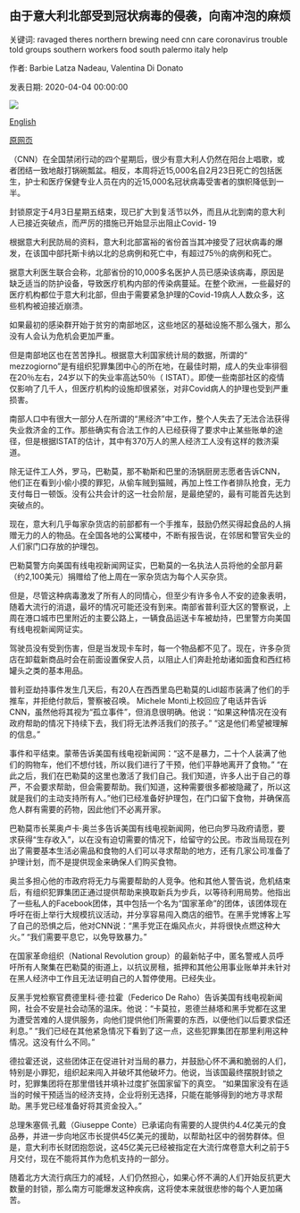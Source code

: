 ## 由于意大利北部受到冠状病毒的侵袭，向南冲泡的麻烦

关键词: ravaged theres northern brewing need cnn care coronavirus trouble told groups southern workers food south palermo italy help

作者: Barbie Latza Nadeau, Valentina Di Donato

发表日期: 2020-04-04 00:00:00

![](https://cdn.cnn.com/cnnnext/dam/assets/200403161120-paloma-italy-coronavirus-0401-restricted-super-tease.jpg)

[English](As%20northern%20Italy%20is%20ravaged%20by%20coronavirus%2C%20there%27s%20trouble%20brewing%20down%20south.md)

[原网页](https://edition.cnn.com/2020/04/04/europe/southern-italy-coronavirus-black-economy-intl/index.html)

（CNN）在全国禁闭行动的四个星期后，很少有意大利人仍然在阳台上唱歌，或者团结一致地敲打锅碗瓢盆。相反，本周将近15,000名自2月23日死亡的包括医生，护士和医疗保健专业人员在内的近15,000名冠状病毒受害者的旗帜降低到一半。

封锁原定于4月3日星期五结束，现已扩大到复活节以外，而且从北到南的意大利人已接近突破点，而严厉的措施已开始显示出阻止Covid- 19

根据意大利民防局的资料，意大利北部富裕的省份首当其冲接受了冠状病毒的爆发，在该国中部托斯卡纳以北的总病例和死亡中，有超过75％的病例和死亡。

据意大利医生联合会称，北部省份的10,000多名医护人员已感染该病毒，原因是缺乏适当的防护设备，导致医疗机构内部的传染病蔓延。在整个欧洲，一些最好的医疗机构都位于意大利北部，但由于需要紧急护理的Covid-19病人人数众多，这些机构被迫接近崩溃。

如果最初的感染群开始于贫穷的南部地区，这些地区的基础设施不那么强大，那么没有人会认为危机会更加严重。

但是南部地区也在苦苦挣扎。根据意大利国家统计局的数据，所谓的“ mezzogiorno”是有组织犯罪集团中心的所在地，在最佳时期，成人的失业率徘徊在20％左右，24岁以下的失业率高达50％（ ISTAT）。即使一些南部社区的疫情仅影响了几千人，但医疗机构的设施却很紧张，对非Covid病人的护理也受到严重损害。

南部人口中有很大一部分人在所谓的“黑经济”中工作，整个人失去了无法合法获得失业救济金的工作。那些确实有合法工作的人已经获得了要求中止某些账单的途径，但是根据ISTAT的估计，其中有370万人的黑人经济工人没有这样的救济渠道。

除无证件工人外，罗马，巴勒莫，那不勒斯和巴里的汤锅厨房志愿者告诉CNN，他们正在看到小偷小摸的罪犯，从偷车贼到猫贼，再加上性工作者排队抢食，无力支付每日一顿饭。没有公共会计的这一社会阶层，是最绝望的，最有可能首先达到突破点的。

现在，意大利几乎每家杂货店的前部都有一个手推车，鼓励仍然买得起食品的人捐赠无力的人的物品。在全国各地的公寓楼中，不断有报告说，在邻居和警官失业的人们家门口存放的护理包。

巴勒莫警方向美国有线电视新闻网证实，巴勒莫的一名执法人员将他的全部月薪（约2,100美元）捐赠给了他上周在一家杂货店为每个人买杂货。

但是，尽管这种病毒激发了所有人的同情心，但至少有许多令人不安的迹象表明，随着大流行的消退，最坏的情况可能还没有到来。南部省普利亚大区的警察说，上周在港口城市巴里附近的主要公路上，一辆食品运送卡车被劫持，巴里警方向美国有线电视新闻网证实。

驾驶员没有受到伤害，但是当发现卡车时，每一个物品都不见了。现在，许多杂货店在卸载新商品时会在前面设置保安人员，以阻止人们奔赴抢劫诸如面食和西红柿罐头之类的基本用品。

普利亚劫持事件发生几天后，有20人在西西里岛巴勒莫的Lidl超市装满了他们的手推车，并拒绝付款后，警察被召唤。 Michele Monti上校回应了电话并告诉CNN，虽然他将其视为“孤立事件”，但消息很明确。他说：“如果这种情况在没有政府帮助的情况下持续下去，我们将无法养活我们的孩子。” “这是他们希望被理解的信息。”

事件和平结束。蒙蒂告诉美国有线电视新闻网：“这不是暴力，二十个人装满了他们的购物车，他们不想付钱，所以我们进行了干预，他们平静地离开了食物。” “在此之后，我们在巴勒莫的这里也激活了我们自己。我们知道，许多人出于自己的尊严，不会要求帮助，但会需要帮助。我们知道，这种需要很多都被隐藏了，所以这就是我们的主动支持所有人。”他们已经准备好护理包，在门口留下食物，并确保高危人群有需要的药物，因此他们不必离开家。

巴勒莫市长莱奥卢卡·奥兰多告诉美国有线电视新闻网，他已向罗马政府请愿，要求获得“生存收入”，以在没有迫切需要的情况下，给留守的公民。市政当局现在列出了需要基本生活必需品和食物的人们可以寻求帮助的地方，还有几家公司准备了护理计划，而不是提供现金来确保人们购买食物。

奥兰多担心他的市政府将无力与需要帮助的人竞争。他和其他人警告说，危机结束后，有组织犯罪集团正通过提供帮助来换取新兵为步兵，以等待利用局势。他指出了一些私人的Facebook团体，其中包括一个名为“国家革命”的团体，该团体现在呼吁在街上举行大规模抗议活动，并分享容易闯入商店的细节。在黑手党博客上写了自己的恐惧之后，他对CNN说：“黑手党正在煽风点火，并将很快点燃这种大火。” “我们需要平息它，以免导致暴力。”

在国家革命组织（National Revolution group）的最新帖子中，匿名警戒人员呼吁所有人聚集在巴勒莫的街道上，以抗议房租，抵押和其他公用事业账单并未针对在黑人经济中工作且无法证明自己的人暂停使用。已经失业。

反黑手党检察官费德里科·德·拉霍（Federico De Raho）告诉美国有线电视新闻网，社会不安是社会动荡的温床。他说：“卡莫拉，恩德兰赫塔和黑手党都在这里为遭受苦难的人提供服务，向他们提供他们所需要的东西，以便他们以后要求偿还利息。” “我们已经在其他紧急情况下看到了这一点，这些犯罪集团在那里利用这种情况。这没有什么不同。”

德拉霍还说，这些团体正在促进针对当局的暴力，并鼓励心怀不满和脆弱的人们，特别是小罪犯，组织起来闯入并破坏其他破坏力。他说，当该国最终摆脱封锁之时，犯罪集团将在那里借钱并填补过度扩张国家留下的真空。 “如果国家没有在适当的时候干预适当的经济支持，企业将别无选择，只能在能够得到的地方寻求帮助。黑手党已经准备好将其资金投入。”

总理朱塞佩·孔戴（Giuseppe Conte）已承诺向有需要的人提供约4.4亿美元的食品券，并进一步向地区市长提供45亿美元的援助，以帮助社区中的弱势群体。但是，意大利市长财团抱怨说，这45亿美元已经被指定在大流行席卷意大利之前于5月交付，现在不能将其作为危机支持的一部分。

随着北方大流行病压力的减轻，人们仍然担心，如果心怀不满的人们开始反抗更大数量的封锁，那么南方可能爆发这种疾病，这将使本来就很悲惨的每个人更加痛苦。
